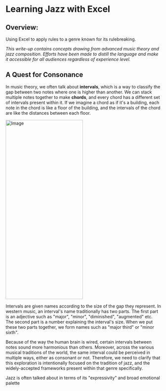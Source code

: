 # Learning Jazz with Excel

## Overview:
Using Excel to apply rules to a genre known for its rulebreaking.

_This write-up contains concepts drawing from advanced music theory and jazz composition. Efforts have been made to distill the language and make it accessible for all audiences regardless of experience level._

## A Quest for Consonance

In music theory, we often talk about **intervals**, which is a way to classify the gap between two notes where one is higher than another. We can stack multiple notes together to make **chords**, and every chord has a different set
of intervals present within it. If we imagine a chord as if it's a building, each note in the chord is like a floor of the building, and the intervals of the chord are like the distances between each floor.

<img width="250" height="580" alt="Image" src="https://github.com/user-attachments/assets/747fda3c-7cbc-4018-84c7-ac76b430d9d9" />

Intervals are given names according to the size of the gap they represent. In western music, an interval's name traditionally has two parts. The first part is an adjective such as "major", "minor", "diminished", "augmented" etc. The second part is a number explaining the interval's size. When we put these two parts together, we form names such as "major third" or "minor sixth".

Because of the way the human brain is wired, certain intervals between notes sound more harmonious than others. Moreover, across the various musical traditions of the world, the same interval could be perceived in multiple ways, either as consonant or not. Therefore, we need to clarify that this exploration is intentionally focused on the tradition of jazz, and the widely-accepted frameworks present within that genre specifically.

Jazz is often talked about in terms of its "expressivity" and broad emotional palette